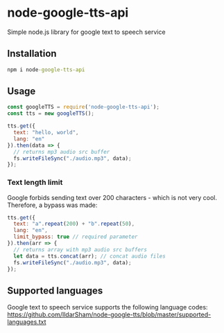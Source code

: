 # node-google-tts-api
Simple node.js library for google text to speech service

## Installation
```cmd
npm i node-google-tts-api 
```

## Usage

```js
const googleTTS = require('node-google-tts-api');
const tts = new googleTTS();

tts.get({
  text: "hello, world",
  lang: "en"
}).then(data => {
  // returns mp3 audio src buffer
  fs.writeFileSync("./audio.mp3", data);
});
```

### Text length limit 
Google forbids sending text over 200 characters - which is not very cool. Therefore, a bypass was made:

```js
tts.get({
  text: "a".repeat(200) + "b".repeat(50),
  lang: "en",
  limit_bypass: true // required parameter
}).then(arr => {
  // returns array with mp3 audio src buffers
  let data = tts.concat(arr); // concat audio files
  fs.writeFileSync("./audio.mp3", data);
});
```

## Supported languages
Google text to speech service supports the following language codes:<br>
https://github.com/IldarSham/node-google-tts/blob/master/supported-languages.txt
